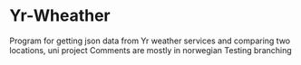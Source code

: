 # Yr-Wheather
Program for getting json data from Yr weather services and comparing two locations, uni project
Comments are mostly in norwegian
Testing branching
